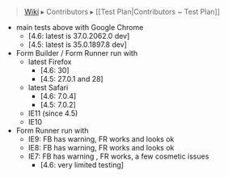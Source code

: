 > [Wiki](Home) ▸ Contributors ▸ [[Test Plan|Contributors ~ Test Plan]]

- main tests above with Google Chrome
  - [4.6: latest is 37.0.2062.0 dev]
  - [4.5: latest is 35.0.1897.8 dev]
- Form Builder / Form Runner run with
    - latest Firefox
      - [4.6: 30]
      - [4.5: 27.0.1 and 28]
    - latest Safari
      - [4.6: 7.0.4]
      - [4.5: 7.0.2]
    - IE11 (since 4.5)
    - IE10
- Form Runner run with
    - IE9: FB has warning, FR works and looks ok
    - IE8: FB has warning, FR works and looks ok
    - IE7: FB has warning , FR works, a few cosmetic issues
      - [4.6: very limited testing]
